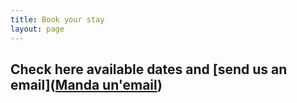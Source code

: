 ```yaml
---
title: Book your stay
layout: page
---
```


## Check here available dates and [send us an email](<a href="mailto:francesca.olivi98@gmail.com">Manda un'email</a>)

<div data-tockify-component="calendar" data-tockify-calendar="francescaol"></div>
<script data-cfasync="false" data-tockify-script="embed" src="https://public.tockify.com/browser/embed.js"></script>
